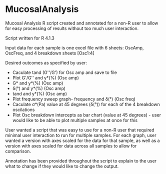 # MucosalAnalysis
Mucosal Analysis R script created and annotated for a non-R user to allow for easy processing of results without too much user interaction.

Script written for R 4.1.3 

Input data for each sample is one excel file with 6 sheets: OscAmp, OscFreq, and 4 breakdown sheets [Osc1:4]

Desired outcomes as specified by user: 
- Caculate tand (G''/G') for Osc amp and save to file
- Plot G'/G'' and y*(%) (Osc amp)
- G* and y*(%) (Osc amp)
- δ(°) and y*(%) (Osc amp)
- tand and y*(%) (Osc amp)
- Plot frequency sweep graph- frequency and δ(°) (Osc freq)
- Caculate σ*(Pa) value at 45 degrees (δ(°)) for each of the 4 breakdown oscilations
- Plot Osc breakdown intercepts as bar chart (value at 45 degrees) - user would like to be able to plot multiple samples at once for this

User wanted a script that was easy to use for a non-R user that required minimal user interaction to run for multiple samples. For each graph, user wanted a version with axes scaled for the data for that sample, as well as a version with axes scaled for data across all samples to allow for comparison. 

Annotation has been provided throughout the script to explain to the user what to change if they would like to change the output.
